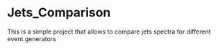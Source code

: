 # Jets_Comparison
This is a simple project that allows to compare jets spectra for different event generators
